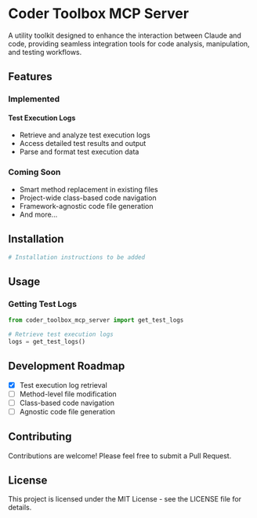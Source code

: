 # Coder Toolbox MCP Server

A utility toolkit designed to enhance the interaction between Claude and code, providing seamless integration tools for code analysis, manipulation, and testing workflows.

## Features

### Implemented

#### Test Execution Logs
- Retrieve and analyze test execution logs
- Access detailed test results and output
- Parse and format test execution data

### Coming Soon
- Smart method replacement in existing files
- Project-wide class-based code navigation
- Framework-agnostic code file generation
- And more...

## Installation

```bash
# Installation instructions to be added
```

## Usage

### Getting Test Logs

```python
from coder_toolbox_mcp_server import get_test_logs

# Retrieve test execution logs
logs = get_test_logs()
```

## Development Roadmap

- [x] Test execution log retrieval
- [ ] Method-level file modification
- [ ] Class-based code navigation
- [ ] Agnostic code file generation

## Contributing

Contributions are welcome! Please feel free to submit a Pull Request.

## License

This project is licensed under the MIT License - see the LICENSE file for details.
